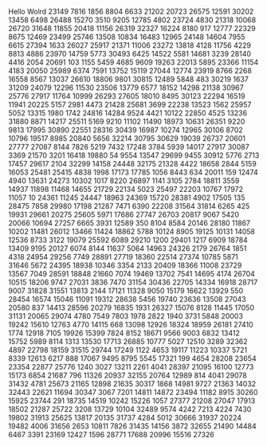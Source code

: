 Hello Wolrd
23149
7816
1856
8804
6633
21202
20723
26575
12591
30202
13458
6498
26488
15270
3510
9205
12785
4802
23724
4830
21318
10068
26720
31648
11855
20418
11156
26319
32327
16224
8180
917
12777
22329
8675
12469
23499
25746
13508
10834
16483
12965
24148
14604
7955
6615
27394
1633
26027
25917
21371
11006
23272
13818
4128
11756
4229
8813
4886
23970
14759
5773
30493
6425
14522
5581
14681
3239
28140
4416
2054
20691
103
1155
5459
4685
9609
19263
22013
5895
23366
11154
4183
20050
25989
6374
7591
13752
15119
27044
12774
23919
8766
2268
16558
8567
13037
26610
18806
9801
30815
12489
5848
483
30219
1637
31209
24079
12296
11530
23506
13779
6577
18152
14298
21138
30967
25776
27917
11764
10999
26293
27605
18010
8495
30123
22294
16519
11941
20225
5157
2981
4473
21428
25681
3699
22238
13523
1562
25957
5052
13315
1980
1742
24816
14284
9524
4421
10122
22850
4525
13236
31880
8871
14217
25511
5169
9210
11102
11490
18973
10631
26351
9220
9813
17995
30890
22551
28316
30439
16987
10274
12965
30106
8702
10796
19517
8985
20840
5656
32214
30795
30629
19039
26737
20601
27777
27087
8144
7826
5219
7432
17248
3784
5939
14017
27917
30087
3369
21570
3201
16418
19880
54
9554
13547
29699
9455
30912
5776
2713
17457
29617
2104
32299
14158
24448
32175
21328
4422
18658
2844
5159
16053
25481
25415
4838
1998
17173
17785
1056
8443
634
20011
159
12474
4940
13631
24273
10302
1017
8220
26897
1141
3105
2784
18811
3559
14937
11898
11468
14655
21729
22134
5023
25497
22203
10767
17972
11057
10
24361
11245
24447
18963
24369
15720
28381
4902
17505
135
28475
7858
29980
17198
21287
7471
6390
22208
31564
31814
6265
425
19931
29661
20275
25605
5971
17686
27747
26703
20817
9067
5420
20066
10694
27257
6665
3931
12589
350
8104
8584
20146
28180
11867
10202
11481
26012
13466
11424
18862
5788
10124
8905
19125
10131
14058
12536
8733
3122
19079
25592
6089
29210
1200
29401
1217
6909
18784
13409
9195
20127
6074
8144
11637
5064
14963
24326
2179
26764
1851
4318
24954
29256
7749
28891
27719
18360
22514
27374
10785
5871
31646
5672
24395
18938
10346
3354
2133
20409
18366
11008
23729
13567
7049
28591
18848
21660
7074
19469
13702
7541
14695
4174
26704
10515
18206
9747
27031
3836
7470
31154
30436
22705
14334
16918
28717
9007
31828
31551
13813
2144
17121
11328
9050
15179
16622
13929
550
28454
16574
15046
11091
19312
28638
5456
19740
23636
13508
27043
20580
837
14413
28596
20279
16835
1931
26327
15076
8128
11445
17050
31131
20065
29074
4780
7549
7803
1978
2822
1940
3731
5848
20003
19242
15610
12763
4770
14115
668
13098
12926
18324
18959
26181
27410
1774
12918
7105
19926
15399
7824
8152
18671
9566
9003
6832
13412
15752
5989
8114
1313
13530
17713
26885
10777
5027
12510
3289
32362
4897
22798
18159
31515
29744
17249
1122
4653
19117
11223
10337
5721
8339
12613
6217
888
17067
9495
8795
5545
17321
199
4654
28208
23654
23354
22877
25776
1240
3027
13211
2261
4041
28397
21095
16100
12773
15173
6854
21687
796
11326
20937
32155
20764
12989
814
4041
29078
31432
4781
25673
21165
12898
21635
30317
1868
14981
9727
21363
14032
32443
22621
11694
30347
3067
7201
14811
14872
23494
11182
8915
30260
15925
23744
291
18735
14519
10242
15226
1057
27377
21208
27047
17913
18502
21287
25722
3208
13729
10104
32489
9574
4242
7213
4224
7430
19802
31913
25625
13817
20135
31737
4284
5012
30666
31937
20224
19482
4006
31656
2653
10811
7826
31435
14156
3872
32655
21490
14484
6467
3391
23169
12427
1596
28771
17688
20996
15516
27326
